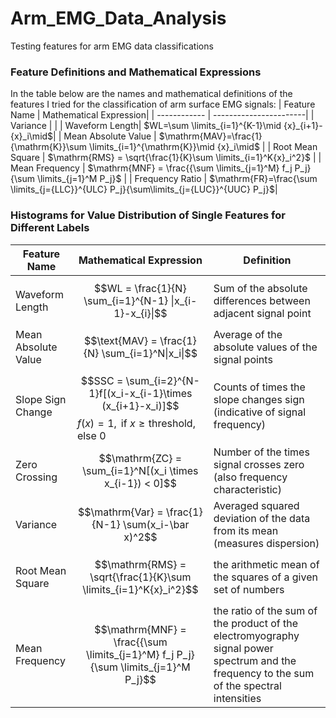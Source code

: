 # Arm_EMG_Data_Analysis
Testing features for arm EMG data classifications
### Feature Definitions and Mathematical Expressions
In the table below are the names and mathematical definitions of the features I tried for the classification of arm surface EMG signals:
| Feature Name | Mathematical Expression|
| ------------ | -----------------------|
| Variance |  |
| Waveform Length| $WL=\sum \limits_{i=1}^{K-1}\mid {x}_{i+1}-{x}_i\mid$|
| Mean Absolute Value | $\mathrm{MAV}=\frac{1}{\mathrm{K}}\sum \limits_{i=1}^{\mathrm{K}}\mid {x}_i\mid$ |
| Root Mean Square | $\mathrm{RMS} = \sqrt{\frac{1}{K}\sum \limits_{i=1}^K{x}_i^2}$ |
| Mean Frequency | $\mathrm{MNF} = \frac{{\sum \limits_{j=1}^M} f_j P_j}{\sum \limits_{j=1}^M P_j}$ |
| Frequency Ratio | $\mathrm{FR}=\frac{\sum \limits_{j={LLC}}^{ULC} P_j}{\sum\limits_{j={LUC}}^{UUC} P_j}$|

### Histograms for Value Distribution of Single Features for Different Labels
| Feature Name | Mathematical Expression| Definition |
| ------------ | -----------------------| -----------|
| Waveform Length | $$WL = \frac{1}{N} \sum_{i=1}^{N-1} \|x_{i-1}-x_{i}\|$$ | Sum of the absolute differences between adjacent signal point |
| Mean Absolute Value | $$\text{MAV} = \frac{1}{N} \sum_{i=1}^N\|x_i\|$$ | Average of the absolute values of the signal points |
| Slope Sign Change | $$SSC = \sum_{i=2}^{N-1}f[(x_i-x_{i-1}\times (x_{i+1}-x_i)]$$ $f(x) = 1, \text{ if } x \geq \text{threshold, else }0$ | Counts of times the slope changes sign (indicative of signal frequency) | 
| Zero Crossing | $$\mathrm{ZC} = \sum_{i=1}^N[(x_i \times x_{i-1}) < 0]$$ | Number of the times signal crosses zero (also frequency characteristic) |
| Variance | $$\mathrm{Var} = \frac{1}{N-1} \sum(x_i-\bar x)^2$$ | Averaged squared deviation of the data from its mean (measures dispersion) |
| Root Mean Square | $$\mathrm{RMS} = \sqrt{\frac{1}{K}\sum \limits_{i=1}^K{x}_i^2}$$ | the arithmetic mean of the squares of a given set of numbers |
| Mean Frequency | $$\mathrm{MNF} = \frac{{\sum \limits_{j=1}^M} f_j P_j}{\sum \limits_{j=1}^M P_j}$$ | the ratio of the sum of the product of the electromyography signal power spectrum and the frequency to the sum of the spectral intensities|
